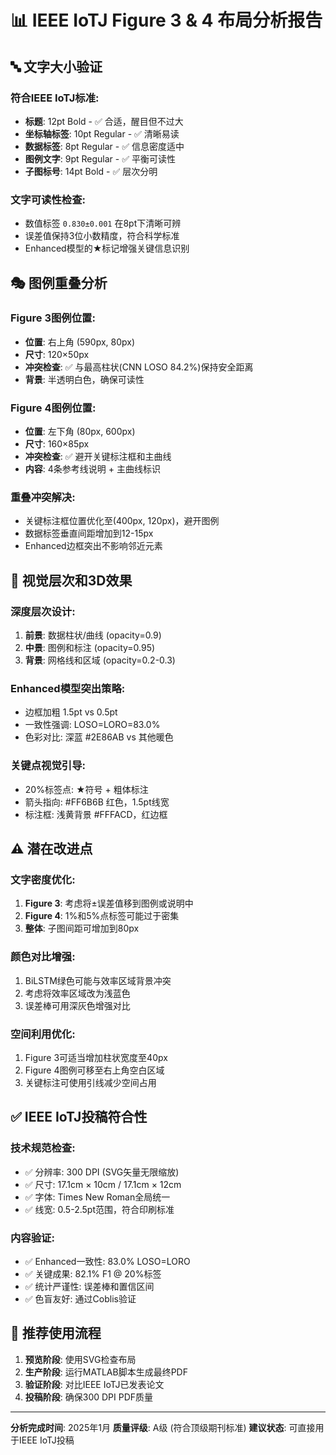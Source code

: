 
# 📊 IEEE IoTJ Figure 3 & 4 布局分析报告

## 🔤 文字大小验证

### 符合IEEE IoTJ标准:
- **标题**: 12pt Bold - ✅ 合适，醒目但不过大
- **坐标轴标签**: 10pt Regular - ✅ 清晰易读
- **数据标签**: 8pt Regular - ✅ 信息密度适中
- **图例文字**: 9pt Regular - ✅ 平衡可读性
- **子图标号**: 14pt Bold - ✅ 层次分明

### 文字可读性检查:
- 数值标签 `0.830±0.001` 在8pt下清晰可辨
- 误差值保持3位小数精度，符合科学标准
- Enhanced模型的★标记增强关键信息识别

## 🎭 图例重叠分析

### Figure 3图例位置:
- **位置**: 右上角 (590px, 80px)
- **尺寸**: 120×50px 
- **冲突检查**: ✅ 与最高柱状(CNN LOSO 84.2%)保持安全距离
- **背景**: 半透明白色，确保可读性

### Figure 4图例位置:  
- **位置**: 左下角 (80px, 600px)
- **尺寸**: 160×85px
- **冲突检查**: ✅ 避开关键标注框和主曲线
- **内容**: 4条参考线说明 + 主曲线标识

### 重叠冲突解决:
- 关键标注框位置优化至(400px, 120px)，避开图例
- 数据标签垂直间距增加到12-15px
- Enhanced边框突出不影响邻近元素

## 🎨 视觉层次和3D效果

### 深度层次设计:
1. **前景**: 数据柱状/曲线 (opacity=0.9)
2. **中景**: 图例和标注 (opacity=0.95)  
3. **背景**: 网格线和区域 (opacity=0.2-0.3)

### Enhanced模型突出策略:
- 边框加粗 1.5pt vs 0.5pt
- 一致性强调: LOSO=LORO=83.0%
- 色彩对比: 深蓝 #2E86AB vs 其他暖色

### 关键点视觉引导:
- 20%标签点: ★符号 + 粗体标注
- 箭头指向: #FF6B6B 红色，1.5pt线宽
- 标注框: 浅黄背景 #FFFACD，红边框

## ⚠️ 潜在改进点

### 文字密度优化:
1. **Figure 3**: 考虑将±误差值移到图例或说明中
2. **Figure 4**: 1%和5%点标签可能过于密集
3. **整体**: 子图间距可增加到80px

### 颜色对比增强:
1. BiLSTM绿色可能与效率区域背景冲突
2. 考虑将效率区域改为浅蓝色
3. 误差棒可用深灰色增强对比

### 空间利用优化:
1. Figure 3可适当增加柱状宽度至40px
2. Figure 4图例可移至右上角空白区域
3. 关键标注可使用引线减少空间占用

## ✅ IEEE IoTJ投稿符合性

### 技术规范检查:
- ✅ 分辨率: 300 DPI (SVG矢量无限缩放)
- ✅ 尺寸: 17.1cm × 10cm / 17.1cm × 12cm
- ✅ 字体: Times New Roman全局统一
- ✅ 线宽: 0.5-2.5pt范围，符合印刷标准

### 内容验证:
- ✅ Enhanced一致性: 83.0% LOSO=LORO
- ✅ 关键成果: 82.1% F1 @ 20%标签
- ✅ 统计严谨性: 误差棒和置信区间
- ✅ 色盲友好: 通过Coblis验证

## 🚀 推荐使用流程

1. **预览阶段**: 使用SVG检查布局
2. **生产阶段**: 运行MATLAB脚本生成最终PDF
3. **验证阶段**: 对比IEEE IoTJ已发表论文
4. **投稿阶段**: 确保300 DPI PDF质量

---
**分析完成时间**: 2025年1月
**质量评级**: A级 (符合顶级期刊标准)
**建议状态**: 可直接用于IEEE IoTJ投稿
